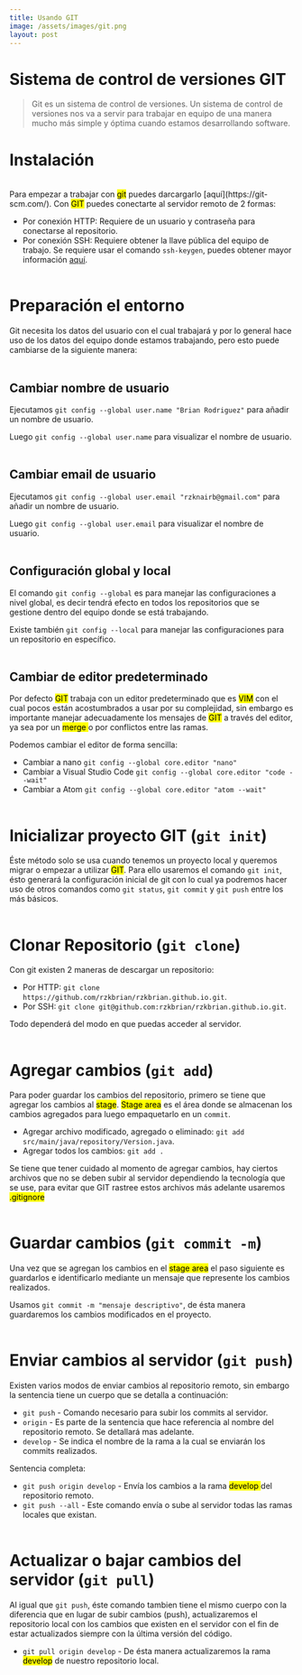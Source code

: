 ```yaml
---
title: Usando GIT
image: /assets/images/git.png
layout: post
---
```


# Sistema de control de versiones GIT

>Git es un sistema de control de versiones. Un sistema de control de versiones nos va a servir para trabajar en equipo de una manera mucho más simple y óptima cuando estamos desarrollando software.

# Instalación
<br>
Para empezar a trabajar con <mark>git</mark> puedes darcargarlo [aquí](https://git-scm.com/). Con <mark>GIT</mark> puedes conectarte al servidor remoto de 2 formas:

+ Por conexión HTTP: Requiere de un usuario y contraseña para conectarse al repositorio.
+ Por conexión SSH: Requiere obtener la llave pública del equipo de trabajo. Se requiere usar el comando `ssh-keygen`, puedes obtener mayor información [aquí](https://www.ssh.com/ssh/keygen/).
<br><br>

# Preparación el entorno
Git necesita los datos del usuario con el cual trabajará y por lo general hace uso de los datos del equipo donde estamos trabajando, pero esto puede cambiarse de la siguiente manera:<br><br>

## <strong>Cambiar nombre de usuario</strong>
Ejecutamos `git config --global user.name "Brian Rodriguez"` para añadir un nombre de usuario.

Luego `git config --global user.name` para visualizar el nombre de usuario.
<br><br>

## <strong>Cambiar email de usuario</strong>
Ejecutamos `git config --global user.email "rzknairb@gmail.com"` para añadir un nombre de usuario.

Luego `git config --global user.email` para visualizar el nombre de usuario.
<br><br>

## <strong>Configuración global y local</strong>
El comando `git config --global` es para manejar las configuraciones a nivel global, es decir tendrá efecto en todos los repositorios que se gestione dentro del equipo donde se está trabajando. 

Existe también `git config --local` para manejar las configuraciones para un repositorio en específico.
<br><br>

## <strong>Cambiar de editor predeterminado</strong>
Por defecto <mark>GIT</mark> trabaja con un editor predeterminado que es <mark>VIM</mark> con el cual pocos están acostumbrados a usar por su complejidad, sin embargo es importante manejar adecuadamente los mensajes de <mark>GIT</mark> a través del editor, ya sea por un <mark> merge </mark> o por conflictos entre las ramas.

Podemos cambiar el editor de forma sencilla:

+ Cambiar a nano `git config --global core.editor "nano"`
+ Cambiar a Visual Studio Code `git config --global core.editor "code --wait"`
+ Cambiar a Atom `git config --global core.editor "atom --wait"`
<br><br>

# Inicializar proyecto GIT (`git init`)
Éste método solo se usa cuando tenemos un proyecto local y queremos migrar o empezar a utilizar <mark> GIT</mark>. Para ello usaremos el comando `git init`, ésto generará la configuración inicial de git con lo cual ya podremos hacer uso de otros comandos como `git status`, `git commit` y `git push` entre los más básicos.
<br><br>

# Clonar Repositorio (`git clone`)
Con git existen 2 maneras de descargar un repositorio:

+ Por HTTP: `git clone https://github.com/rzkbrian/rzkbrian.github.io.git`.
+ Por SSH: `git clone git@github.com:rzkbrian/rzkbrian.github.io.git`.

Todo dependerá del modo en que puedas acceder al servidor.
<br><br>

# Agregar cambios (`git add`)
Para poder guardar los cambios del repositorio, primero se tiene que agregar los cambios al <mark>stage</mark>. <mark>Stage area</mark> es el área donde se almacenan los cambios agregados para luego empaquetarlo en un `commit`.

+ Agregar archivo modificado, agregado o eliminado: `git add src/main/java/repository/Version.java`.
+ Agregar todos los cambios: `git add .`

Se tiene que tener cuidado al momento de agregar cambios, hay ciertos archivos que no se deben subir al servidor dependiendo la tecnología que se use, para evitar que GIT rastree estos archivos más adelante usaremos <mark>.gitignore</mark>
<br><br>

# Guardar cambios (`git commit -m`)
Una vez que se agregan los cambios en el <mark>stage area</mark> el paso siguiente es guardarlos e identificarlo mediante un mensaje que represente los cambios realizados.

Usamos `git commit -m "mensaje descriptivo"`, de ésta manera guardaremos los cambios modificados en el proyecto.
<br><br>

# Enviar cambios al servidor (`git push`)
Existen varios modos de enviar cambios al repositorio remoto, sin embargo la sentencia tiene un cuerpo que se detalla a continuación:
- `git push` - Comando necesario para subir los commits al servidor.
- `origin` - Es parte de la sentencia que hace referencia al nombre del repositorio remoto. Se detallará mas adelante.
- `develop` - Se indica el nombre de la rama a la cual se enviarán los commits realizados.

Sentencia completa:
+ `git push origin develop` - Envía los cambios a la rama <mark> develop </mark> del repositorio remoto.
+ `git push --all` - Este comando envía o sube al servidor todas las ramas locales que existan.
<br><br>

# Actualizar o bajar cambios del servidor (`git pull`)
Al igual que `git push`, éste comando tambien tiene el mismo cuerpo con la diferencia que en lugar de subir cambios (push), actualizaremos el repositorio local con los cambios que existen en el servidor con el fin de estar actualizados siempre con la última versión del código.
+ `git pull origin develop` - De ésta manera actualizaremos la rama <mark>develop</mark> de nuestro repositorio local.

